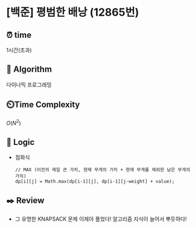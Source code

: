 # [백준] 평범한 배낭 (12865번)

## ⏰  **time**

1시간(초과)

## :pushpin: **Algorithm**

다이나믹 프로그래밍

## ⏲️**Time Complexity**

$O(N^2)$

## :round_pushpin: **Logic**
- 점화식
  ```
  // MAX (이전의 제일 큰 가치, 현재 무게의 가치 + 현재 무게를 제외한 남은 무게의 가치) 
  dp[i][j] = Math.max(dp[i-1][j], dp[i-1][j-weight] + value);
  ```

## :black_nib: **Review**
- 그 유명한 KNAPSACK 문제 이제야 풀었다! 알고리즘 지식이 늘어서 뿌듯하다!
